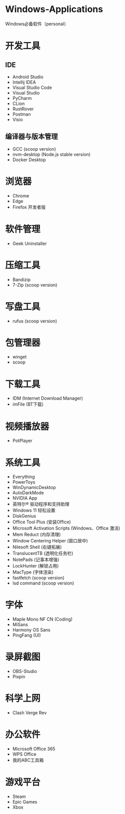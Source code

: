 # Windows-Applications
Windows必备软件（personal）

# 开发工具

## IDE
- Android Studio
- Intellij IDEA
- Visual Studio Code
- Visual Studio
- PyCharm
- CLion
- RustRover
- Postman
- Visio

## 编译器与版本管理
- GCC (scoop version)
- nvm-desktop (Node.js stable version)
- Docker Desktop

# 浏览器
- Chrome
- Edge
- Firefox 开发者版

# 软件管理
- Geek Uninstaller

# 压缩工具
- Bandizip
- 7-Zip (scoop version)

# 写盘工具
- rufus (scoop version)

# 包管理器
- winget
- scoop

# 下载工具
- IDM (Internet Download Manager)
- imFile (BT下载)

# 视频播放器
- PotPlayer

# 系统工具
- Everything
- PowerToys
- WinDynamicDesktop
- AutoDarkMode
- NVIDIA App
- 英特尔® 驱动程序和支持助理
- Windows 11 轻松设置
- DiskGenius
- Office Tool Plus (安装Office)
- Microsoft Activation Scripts (Windows、Office 激活)
- Mem Reduct (内存清理)
- Window Centering Helper (窗口居中)
- Nilesoft Shell (右键拓展)
- TranslucentTB (透明化任务栏)
- NotePads (记事本增强)
- LockHunter (解锁占用)
- MacType (字体渲染)
- fastfetch (scoop version)
- lsd command (scoop version)

# 字体
- Maple Mono NF CN (Coding)
- MiSans
- Harmony OS Sans
- PingFang (UI)

# 录屏截图
- OBS-Studio
- Pixpin

# 科学上网
- Clash Verge Rev

# 办公软件
- Microsoft Office 365
- WPS Office
- 我的ABC工具箱

# 游戏平台
- Steam
- Epic Games
- Xbox
